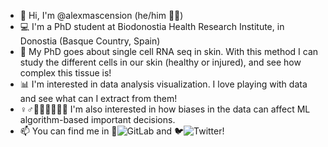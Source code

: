 - 👋 Hi, I'm @alexmascension (he/him 🏳️‍🌈)
- 💻 I'm a PhD student at Biodonostia Health Research Institute, in Donostia (Basque Country, Spain)
- 🔬 My PhD goes about single cell RNA seq in skin. With this method I can study the different cells in our skin (healthy or injured), and see how complex this tissue is!
- 📊 I'm interested in data analysis visualization. I love playing with data and see what can I extract from them! 
- ♀️♂️🖐🏻🖐🏽🖐🏿 I'm also interested in how biases in the data can affect ML algorithm-based important decisions.
- 📫 You can find me in 🐹![GitLab](https://gitlab.com/alexmascension) and 🐦![Twitter](https://twitter.com/alexmascension)!

<!---
alexmascension/alexmascension is a ✨ special ✨ repository because its `README.md` (this file) appears on your GitHub profile.
You can click the Preview link to take a look at your changes.
--->
